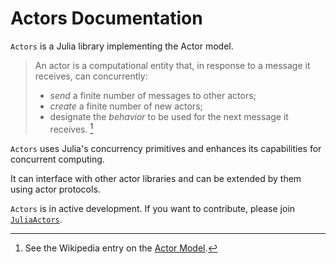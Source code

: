 # Actors Documentation

`Actors` is a Julia library implementing the Actor model.

> An actor is a computational entity that, in response to a message it receives, can concurrently:
>
> - *send* a finite number of messages to other actors;
> - *create* a finite number of new actors;
> - designate the *behavior* to be used for the next message it receives. [^1]

`Actors` uses Julia's concurrency primitives and enhances its capabilities for concurrent computing.

It can interface with other actor libraries and can be extended by them using actor protocols.

`Actors` is in active development. If you want to contribute, please join [`JuliaActors`](https://github.com/JuliaActors).

[^1]: See the Wikipedia entry on the [Actor Model](https://en.wikipedia.org/wiki/Actor_model).